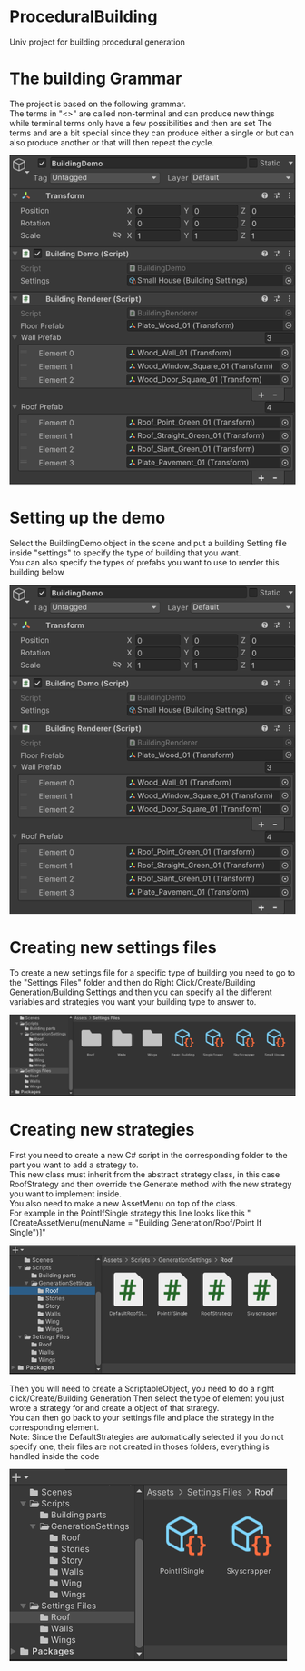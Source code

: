 # ProceduralBuilding
Univ project for building procedural generation

The building Grammar
=============
The project is based on the following grammar.\
The terms in "<>" are called non-terminal and can produce new things while terminal terms only have a few possibilities and then are set
The terms <Wings> and <Stories> are a bit special since they can produce either a single <Wing> or <Story> but can also produce another <Wings> or <Stories> that will then repeat the cycle.

![Alt text](ReadmeImages/BuildingDemo.PNG)

Setting up the demo
=============
Select the BuildingDemo object in the scene and put a building Setting file inside "settings" to specify the type of building that you want.\
You can also specify the types of prefabs you want to use to render this building below

![Alt text](ReadmeImages/BuildingDemo.PNG)

Creating new settings files
=============
To create a new settings file for a specific type of building you need to go to the "Settings Files" folder and then do Right Click/Create/Building Generation/Building Settings and then you can specify all the different variables and strategies you want your building type to answer to.

![Alt text](ReadmeImages/Settings.PNG)

Creating new strategies
=============
First you need to create a new C# script in the corresponding folder to the part you want to add a strategy to.\
This new class must inherit from the abstract strategy class, in this case RoofStrategy and then override the Generate method with the new strategy you want to implement inside.\
You also need to make a new AssetMenu on top of the class.\
For example in the PointIfSingle strategy this line looks like this "[CreateAssetMenu(menuName = "Building Generation/Roof/Point If Single")]"

![Alt text](ReadmeImages/Strategies.PNG)

Then you will need to create a ScriptableObject, you need to do a right click/Create/Building Generation Then select the type of element you just wrote a strategy for and create a object of that strategy.\
You can then go back to your settings file and place the strategy in the corresponding element.\
Note: Since the DefaultStrategies are automatically selected if you do not specify one, their files are not created in thoses folders, everything is handled inside the code

![Alt text](ReadmeImages/StrategiesScriptable.PNG)
